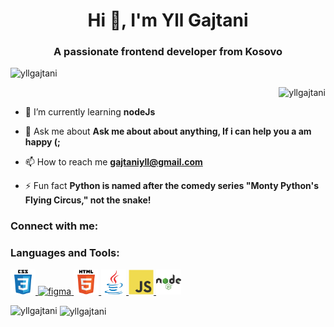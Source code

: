 <h1 align="center">Hi 👋, I'm Yll Gajtani</h1>
<h3 align="center">A passionate frontend developer from Kosovo</h3>

<p align="left"> <img src="https://komarev.com/ghpvc/?username=yllgajtani&label=Profile%20views&color=0e75b6&style=flat" alt="yllgajtani" /> </p>

<p align="right"> <img src="https://imgs.search.brave.com/3HVkS_1LSc5GJoiExA1IbnNmny93YkiiQpBHNJF9RiM/rs:fit:860:0:0:0/g:ce/aHR0cHM6Ly9tZWRp/YTIuZ2lwaHkuY29t/L21lZGlhL3YxLlky/bGtQVGM1TUdJM05q/RXhhSE13ZW5jMVlt/Sm1abmx4T1RWdlpu/TnFZVGMwT0dGMmQy/azJOMmx6ZVhGamQy/MXJabmR2WnlabGNE/MTJNVjluYVdaelgz/TmxZWEpqYUNaamRE/MW4vdnpPMFZjOGIy/VkJMaS8yMDAuZ2lm.gif" alt="yllgajtani" /> </p>



- 🌱 I’m currently learning **nodeJs**

- 💬 Ask me about **Ask me about about anything, If i can help you a am happy (;**

- 📫 How to reach me **gajtaniyll@gmail.com**

- ⚡ Fun fact **Python is named after the comedy series "Monty Python's Flying Circus," not the snake!**

<h3 align="left">Connect with me:</h3>
<p align="left">
</p>

<h3 align="left">Languages and Tools:</h3>
<p align="left"> <a href="https://www.w3schools.com/css/" target="_blank" rel="noreferrer"> <img src="https://raw.githubusercontent.com/devicons/devicon/master/icons/css3/css3-original-wordmark.svg" alt="css3" width="40" height="40"/> </a> <a href="https://www.figma.com/" target="_blank" rel="noreferrer"> <img src="https://www.vectorlogo.zone/logos/figma/figma-icon.svg" alt="figma" width="40" height="40"/> </a> <a href="https://www.w3.org/html/" target="_blank" rel="noreferrer"> <img src="https://raw.githubusercontent.com/devicons/devicon/master/icons/html5/html5-original-wordmark.svg" alt="html5" width="40" height="40"/> </a> <a href="https://www.java.com" target="_blank" rel="noreferrer"> <img src="https://raw.githubusercontent.com/devicons/devicon/master/icons/java/java-original.svg" alt="java" width="40" height="40"/> </a> <a href="https://developer.mozilla.org/en-US/docs/Web/JavaScript" target="_blank" rel="noreferrer"> <img src="https://raw.githubusercontent.com/devicons/devicon/master/icons/javascript/javascript-original.svg" alt="javascript" width="40" height="40"/> </a> <a href="https://nodejs.org" target="_blank" rel="noreferrer"> <img src="https://raw.githubusercontent.com/devicons/devicon/master/icons/nodejs/nodejs-original-wordmark.svg" alt="nodejs" width="40" height="40"/> </a> </p>

<p><img align="left" src="https://github-readme-stats.vercel.app/api/top-langs?username=yllgajtani&show_icons=true&locale=en&layout=compact" alt="yllgajtani" /></p>

<p>&nbsp;<img align="center" src="https://github-readme-stats.vercel.app/api?username=yllgajtani&show_icons=true&locale=en" alt="yllgajtani" /></p>
